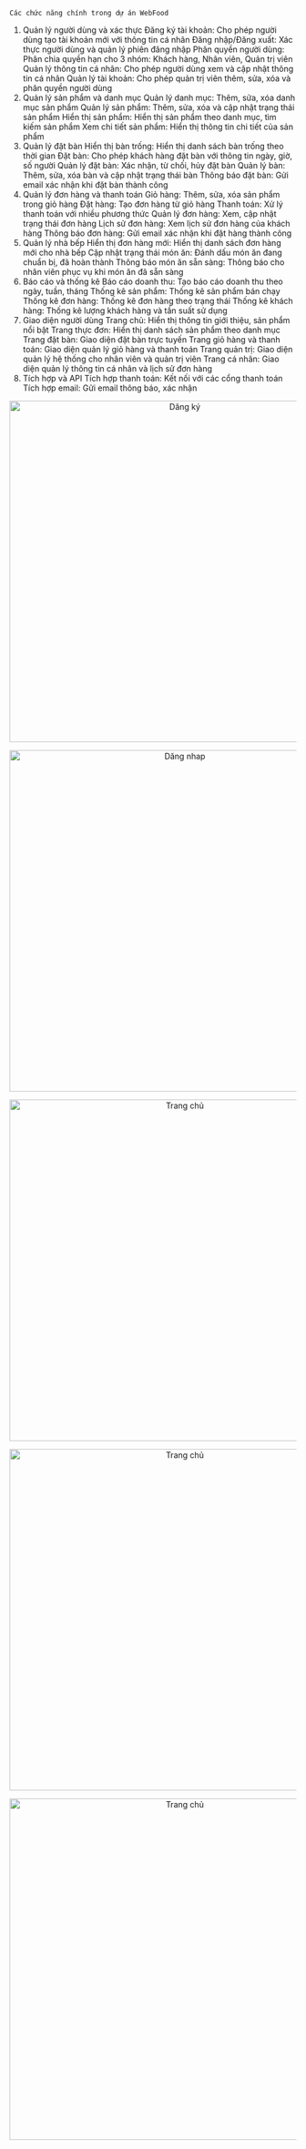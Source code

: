     Các chức năng chính trong dự án WebFood
1. Quản lý người dùng và xác thực
Đăng ký tài khoản: Cho phép người dùng tạo tài khoản mới với thông tin cá nhân
Đăng nhập/Đăng xuất: Xác thực người dùng và quản lý phiên đăng nhập
Phân quyền người dùng: Phân chia quyền hạn cho 3 nhóm: Khách hàng, Nhân viên, Quản trị viên
Quản lý thông tin cá nhân: Cho phép người dùng xem và cập nhật thông tin cá nhân
Quản lý tài khoản: Cho phép quản trị viên thêm, sửa, xóa và phân quyền người dùng
2. Quản lý sản phẩm và danh mục
Quản lý danh mục: Thêm, sửa, xóa danh mục sản phẩm
Quản lý sản phẩm: Thêm, sửa, xóa và cập nhật trạng thái sản phẩm
Hiển thị sản phẩm: Hiển thị sản phẩm theo danh mục, tìm kiếm sản phẩm
Xem chi tiết sản phẩm: Hiển thị thông tin chi tiết của sản phẩm
3. Quản lý đặt bàn
Hiển thị bàn trống: Hiển thị danh sách bàn trống theo thời gian
Đặt bàn: Cho phép khách hàng đặt bàn với thông tin ngày, giờ, số người
Quản lý đặt bàn: Xác nhận, từ chối, hủy đặt bàn
Quản lý bàn: Thêm, sửa, xóa bàn và cập nhật trạng thái bàn
Thông báo đặt bàn: Gửi email xác nhận khi đặt bàn thành công
4. Quản lý đơn hàng và thanh toán
Giỏ hàng: Thêm, sửa, xóa sản phẩm trong giỏ hàng
Đặt hàng: Tạo đơn hàng từ giỏ hàng
Thanh toán: Xử lý thanh toán với nhiều phương thức
Quản lý đơn hàng: Xem, cập nhật trạng thái đơn hàng
Lịch sử đơn hàng: Xem lịch sử đơn hàng của khách hàng
Thông báo đơn hàng: Gửi email xác nhận khi đặt hàng thành công
5. Quản lý nhà bếp
Hiển thị đơn hàng mới: Hiển thị danh sách đơn hàng mới cho nhà bếp
Cập nhật trạng thái món ăn: Đánh dấu món ăn đang chuẩn bị, đã hoàn thành
Thông báo món ăn sẵn sàng: Thông báo cho nhân viên phục vụ khi món ăn đã sẵn sàng
6. Báo cáo và thống kê
Báo cáo doanh thu: Tạo báo cáo doanh thu theo ngày, tuần, tháng
Thống kê sản phẩm: Thống kê sản phẩm bán chạy
Thống kê đơn hàng: Thống kê đơn hàng theo trạng thái
Thống kê khách hàng: Thống kê lượng khách hàng và tần suất sử dụng
7. Giao diện người dùng
Trang chủ: Hiển thị thông tin giới thiệu, sản phẩm nổi bật
Trang thực đơn: Hiển thị danh sách sản phẩm theo danh mục
Trang đặt bàn: Giao diện đặt bàn trực tuyến
Trang giỏ hàng và thanh toán: Giao diện quản lý giỏ hàng và thanh toán
Trang quản trị: Giao diện quản lý hệ thống cho nhân viên và quản trị viên
Trang cá nhân: Giao diện quản lý thông tin cá nhân và lịch sử đơn hàng
8. Tích hợp và API
Tích hợp thanh toán: Kết nối với các cổng thanh toán
Tích hợp email: Gửi email thông báo, xác nhận

<p align="center">
        <img src="Screenshot 2025-07-06 132048" alt="Dăng ký" width="600"/>
    </p>

<p align="center">
        <img src="Screenshot 2025-07-06 132107" alt="Dăng nhap" width="600"/>
    </p>

<p align="center">
        <img src="Screenshot 2025-07-06 132223" alt="Trang chủ" width="600"/>
    </p>

<p align="center">
        <img src="Screenshot 2025-07-06 135057" alt="Trang chủ" width="600"/>
    </p>

<p align="center">
        <img src="Screenshot 2025-07-06 135840" alt="Trang chủ" width="600"/>
    </p>
